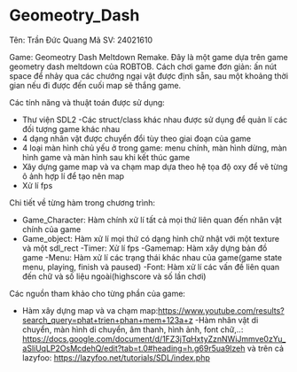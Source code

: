 # Geomeotry_Dash
 Tên: Trần Đức Quang
Mã SV: 24021610

Game: Geomeotry Dash Meltdown Remake. 
Đây là một game dựa trên game geometry dash meltdown của ROBTOB.
Cách chơi game đơn giản: ấn nút space để nhảy qua các chướng ngại vật được định sẵn, sau một khoảng thời gian nếu đi được đến cuối map sẽ thắng game.

Các tính năng và thuật toán được sử dụng:
- Thư viện SDL2
-Các struct/class khác nhau được sử dụng để quản lí các đối tượng game khác nhau
- 4 dạng nhân vật được chuyển đổi tùy theo giai đoạn của game
- 4 loại màn hình chủ yếu ở trong game: menu chính, màn hình dừng, màn hình game và màn hình sau khi kết thúc game
- Xây dựng game map và va chạm map dựa theo hệ tọa độ oxy để vẽ từng ô ảnh hợp lí để tạo nên map
- Xử lí fps

Chi tiết về từng hàm trong chương trình:
- Game_Character: Hàm chính xử lí tất cả mọi thứ liên quan đến nhân vật chính của game
- Game_object: Hàm xử lí mọi thứ có dạng hình chữ nhật với một texture và một sdl_rect
-Timer: Xử lí fps
-Gamemap: Hàm xây dựng bản đồ game
-Menu: Hàm xử lí các trạng thái khác nhau của game(game state menu, playing, finish và paused)
-Font: Hàm xử lí các vấn đề liên quan đến chữ và số liệu ngoài(highscore và số lần chơi)


Các nguồn tham khảo cho từng phần của game:
- Hàm xây dựng map và va chạm map:https://www.youtube.com/results?search_query=phat+trien+phan+mem+123a+z
-Hàm nhân vật di chuyển, màn hình di chuyển, âm thanh, hình ảnh, font chữ,..: https://docs.google.com/document/d/1FZ3jTqHxtyZznNWiJmmve0zYu_aSliUqLP2OsMcdehQ/edit?tab=t.0#heading=h.g69r5ua9lzeh và trên cả lazyfoo: https://lazyfoo.net/tutorials/SDL/index.php


